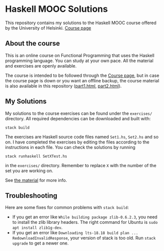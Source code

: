 # Haskell MOOC Solutions

This repository contains my solutions to the Haskell MOOC course offered by the University of Helsinki.
[Course page](https://haskell.mooc.fi)


## About the course

This is an online course on Functional Programming that uses the
Haskell programming language. You can study at your own pace. All the
material and exercises are openly available.

The course is intended to be followed through the [Course page](https://haskell.mooc.fi), but in case the course page is down or you want an offline backup, the course material is also available in this repository ([part1.html](part1.html), [part2.html](part2.html)).

## My Solutions

My solutions to the course exercises can be found under the `exercises/` directory. All required dependencies
can be downloaded and built with:

```
stack build
```

The exercises are Haskell source code files named `Set1.hs`, `Set2.hs` and so on. I have completed the exercises by editing the files according to the instructions in each file. You can check the solutions by running

```
stack runhaskell SetXTest.hs
```

in the `exercises/` directory. Remember to replace `X` with the number
of the set you are working on.

See [the material](part1.html#working-on-the-exercises) for more info.

## Troubleshooting

Here are some fixes for common problems with `stack build`:

- If you get an error like `While building package zlib-0.6.2.3`, you need to install the zlib library headers. The right command for Ubuntu is `sudo apt install zlib1g-dev`.
- If you get an error like `Downloading lts-18.18 build plan ... RedownloadInvalidResponse`, your version of stack is too old. Run `stack upgrade` to get a newer one.